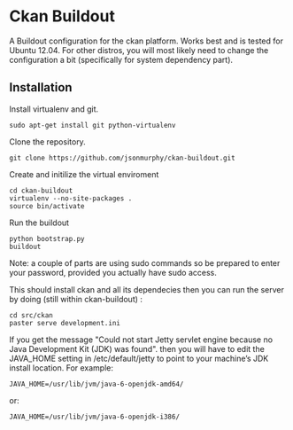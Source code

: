 Ckan Buildout
=============

A Buildout configuration for the ckan platform. Works best and is tested for Ubuntu 12.04. For other distros, you will most likely need to change the configuration a bit (specifically for system dependency part).

Installation
--------------

Install virtualenv and git.

	sudo apt-get install git python-virtualenv

Clone the repository.

	git clone https://github.com/jsonmurphy/ckan-buildout.git

Create and initilize the virtual enviroment

	cd ckan-buildout
	virtualenv --no-site-packages .
	source bin/activate

Run the buildout

	python bootstrap.py
	buildout

Note: a couple of parts are using sudo commands so be prepared to enter your password, provided you actually have sudo access.

This should install ckan and all its dependecies then you can run the server by doing (still within ckan-buildout) :

	cd src/ckan
	paster serve development.ini

If you get the message "Could not start Jetty servlet engine because no Java Development Kit (JDK) was found". then you will have to edit the JAVA_HOME setting in /etc/default/jetty to point to your machine’s JDK install location. For example:

	JAVA_HOME=/usr/lib/jvm/java-6-openjdk-amd64/

or:

	JAVA_HOME=/usr/lib/jvm/java-6-openjdk-i386/
